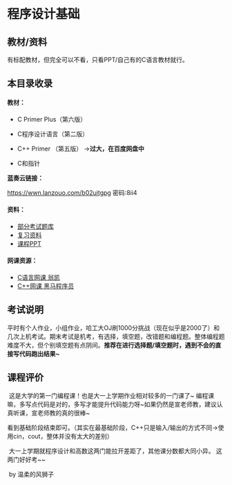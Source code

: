 # 程序设计基础

## 教材/资料

有标配教材，但完全可以不看，只看PPT/自己有的C语言教材就行。



## 本目录收录

#### 教材：

- C Primer Plus（第六版）

- C程序设计语言（第二版）

- C++ Primer （第五版） ->**过大，在百度网盘中**

- C和指针


**蓝奏云链接：**

https://wwn.lanzouo.com/b02uitgpg
密码:8ii4

#### 资料：

- [部分考试题库](https://github.com/sunshineclover/HFUT-EISAT-CoursesData/tree/main/%E6%95%99%E6%9D%90%E8%B5%84%E6%96%99%E6%95%B4%E7%90%86/%E5%A4%A7%E4%B8%80%E4%B8%8A/%E7%A8%8B%E5%BA%8F%E8%AE%BE%E8%AE%A1%E5%9F%BA%E7%A1%80/%E9%83%A8%E5%88%86%E8%80%83%E8%AF%95%E9%A2%98%E5%BA%93)
- [复习资料](https://github.com/sunshineclover/HFUT-EISAT-CoursesData/tree/main/%E6%95%99%E6%9D%90%E8%B5%84%E6%96%99%E6%95%B4%E7%90%86/%E5%A4%A7%E4%B8%80%E4%B8%8A/%E7%A8%8B%E5%BA%8F%E8%AE%BE%E8%AE%A1%E5%9F%BA%E7%A1%80/%E5%A4%8D%E4%B9%A0%E8%B5%84%E6%96%99)
- [课程PPT](https://github.com/sunshineclover/HFUT-EISAT-CoursesData/tree/main/%E6%95%99%E6%9D%90%E8%B5%84%E6%96%99%E6%95%B4%E7%90%86/%E5%A4%A7%E4%B8%80%E4%B8%8A/%E7%A8%8B%E5%BA%8F%E8%AE%BE%E8%AE%A1%E5%9F%BA%E7%A1%80/PPT)

#### 网课资源：

- [C语言网课 翁凯](https://www.bilibili.com/video/BV19W411B7w1?from=search&seid=7607065514498114842&spm_id_from=333.337.0.0)
- [C++网课 黑马程序员](https://www.bilibili.com/video/BV1et411b73Z?from=search&seid=3978796311757211973&spm_id_from=333.337.0.0)



## 考试说明

​		平时有个人作业，小组作业，哈工大OJ刷1000分挑战（现在似乎是2000了）和几次上机考试。期末考试是机考，有选择，填空题，改错题和编程题。整体编程题难度不大，但个别填空题有点阴间。**推荐在进行选择题/填空题时，遇到不会的直接写代码跑出结果~**



## 课程评价

​		这是大学的第一门编程课！也是大一上学期作业相对较多的一门课了~ 编程课嘛，多写点代码是对的，多写才能提升代码能力呀~如果仍然是宣老师教，建议认真听课，宣老师教的真的很棒~ 

​		看到基础阶段结束即可。（其实在最基础阶段，C++只是输入/输出的方式不同->使用cin，cout，整体并没有太大的差别）

​		大一上学期就程序设计和高数这两门能拉开差距了，其他课分数都大同小异。 这两门好好考~~

​																																							by 温柔的风狮子

